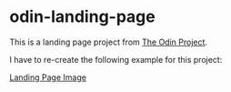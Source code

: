 # odin-landing-page
This is a landing page project from [The Odin Project](https://theodinproject.com/lessons/foundations-landing-page).

I have to re-create the following example for this project:

[Landing Page Image](https://cdn.statically.io/gh/TheOdinProject/curriculum/81a5d553f4073e593d23a6ab00d50eef8620796d/foundations/html_css/project/imgs/01.png)


